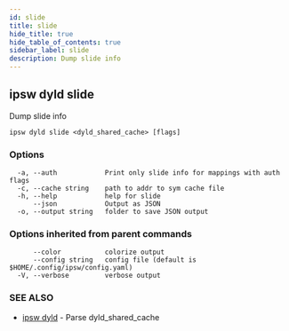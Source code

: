 ```yaml
---
id: slide
title: slide
hide_title: true
hide_table_of_contents: true
sidebar_label: slide
description: Dump slide info
---
```

## ipsw dyld slide

Dump slide info

```
ipsw dyld slide <dyld_shared_cache> [flags]
```

### Options

```
  -a, --auth            Print only slide info for mappings with auth flags
  -c, --cache string    path to addr to sym cache file
  -h, --help            help for slide
      --json            Output as JSON
  -o, --output string   folder to save JSON output
```

### Options inherited from parent commands

```
      --color           colorize output
      --config string   config file (default is $HOME/.config/ipsw/config.yaml)
  -V, --verbose         verbose output
```

### SEE ALSO

* [ipsw dyld](/docs/cli/ipsw/dyld)	 - Parse dyld_shared_cache

